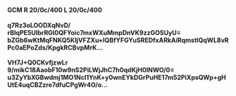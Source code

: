 #### GCM R 20/0c/400 L 20/0c/400
**q7Rz3oLOODXqNvD/**<br/>**rBIqPE5UIbrRGI0QFYoic7mxWXuMmpDnVK9zzGOSUyU=**<br/>**bZGb6wKtMqFNKQ5KIjVFZXu+IQBfYFGYuSREDfxARkAiRqmstlQqWL8vRPc0aEPoZds/KpgkRCBvpMrK...**<br/><br/>
**VH7J+Q0CKvfjzwLr**<br/>**9/mikC18AaobF10w9nS2PiLWjJhC7h0qdKjH0INWO/0=**<br/>**u3ZyYbXGBwdmj1MO1NcI1YnK+y0wnEYkDGrPuHE17m52PiXpsQWp+gHUtE4uqCBZzre7dfuCPgWr4O/o...**